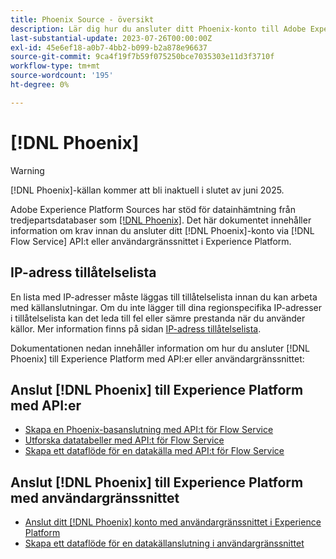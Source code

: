 ```yaml
---
title: Phoenix Source - översikt
description: Lär dig hur du ansluter ditt Phoenix-konto till Adobe Experience Platform med hjälp av API:er eller användargränssnittet.
last-substantial-update: 2023-07-26T00:00:00Z
exl-id: 45e6ef18-a0b7-4bb2-b099-b2a878e96637
source-git-commit: 9ca4f19f7b59f075250bce7035303e11d3f3710f
workflow-type: tm+mt
source-wordcount: '195'
ht-degree: 0%

---
```


# [!DNL Phoenix]

>[!WARNING]
>
>[!DNL Phoenix]-källan kommer att bli inaktuell i slutet av juni 2025.

Adobe Experience Platform Sources har stöd för datainhämtning från tredjepartsdatabaser som [[!DNL Phoenix]](https://phoenix.apache.org/index.html). Det här dokumentet innehåller information om krav innan du ansluter ditt [!DNL Phoenix]-konto via [!DNL Flow Service] API:t eller användargränssnittet i Experience Platform.

## IP-adress tillåtelselista

En lista med IP-adresser måste läggas till tillåtelselista innan du kan arbeta med källanslutningar. Om du inte lägger till dina regionspecifika IP-adresser i tillåtelselista kan det leda till fel eller sämre prestanda när du använder källor. Mer information finns på sidan [IP-adress tillåtelselista](../../ip-address-allow-list.md).

Dokumentationen nedan innehåller information om hur du ansluter [!DNL Phoenix] till Experience Platform med API:er eller användargränssnittet:

## Anslut [!DNL Phoenix] till Experience Platform med API:er

* [Skapa en Phoenix-basanslutning med API:t för Flow Service](../../tutorials/api/create/databases/phoenix.md)
* [Utforska datatabeller med API:t för Flow Service](../../tutorials/api/explore/tabular.md)
* [Skapa ett dataflöde för en datakälla med API:t för Flow Service](../../tutorials/api/collect/database-nosql.md)

## Anslut [!DNL Phoenix] till Experience Platform med användargränssnittet

* [Anslut ditt [!DNL Phoenix] konto med användargränssnittet i Experience Platform](../../tutorials/ui/create/databases/phoenix.md)
* [Skapa ett dataflöde för en datakällanslutning i användargränssnittet](../../tutorials/ui/dataflow/databases.md)
